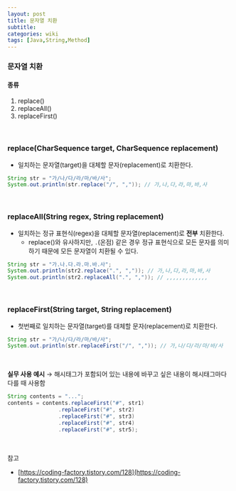 ```yaml
---
layout: post
title: 문자열 치환
subtitle: 
categories: wiki
tags: [Java,String,Method]
---
```


### 문자열 치환

#### 종류
1. replace()
2. replaceAll()
3. replaceFirst()
<br>

### replace(CharSequence target, CharSequence replacement)
- 일치하는 문자열(target)을 대체할 문자(replacement)로 치환한다.
```java
String str = "가/나/다/라/마/바/사";
System.out.println(str.replace("/", ",")); // 가,나,다,라,마,바,사
```
<br>

### replaceAll(String regex, String replacement)
- 일치하는 정규 표현식(regex)을 대체할 문자열(replacement)로 **전부** 치환한다.
    - replace()와 유사하지만, `.`(온점) 같은 경우 정규 표현식으로 모든 문자를 의미하기 때문에 모든 문자열이 치환될 수 있다.
```java
String str = "가.나.다.라.마.바.사";
System.out.println(str2.replace(".", ",")); // 가,나,다,라,마,바,사
System.out.println(str2.replaceAll(".", ",")); // ,,,,,,,,,,,,,
```
<br>

### replaceFirst(String target, String replacement)
- 첫번째로 일치하는 문자열(target)를 대체할 문자(replacement)로 치환한다.
```java
String str = "가/나/다/라/마/바/사";
System.out.println(str.replaceFirst("/", ",")); // 가,나/다/라/마/바/사
```
<br>

**실무 사용 예시**
→ 해시태그가 포함되어 있는 내용에 바꾸고 싶은 내용이 해시태그마다 다를 때 사용함
```java
String contents = "...";
contents = contents.replaceFirst("#", str1)
                .replaceFirst("#", str2)
                .replaceFirst("#", str3)
                .replaceFirst("#", str4)
                .replaceFirst("#", str5);
```
<br>

참고
- [https://coding-factory.tistory.com/128](https://coding-factory.tistory.com/128)